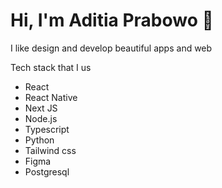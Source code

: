 # Hi, I'm Aditia Prabowo 👋

I like design and develop beautiful apps and web 

Tech stack that I us
* React
* React Native
* Next JS
* Node.js
* Typescript
* Python
* Tailwind css
* Figma
* Postgresql
